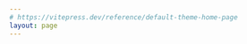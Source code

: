 ```yaml
---
# https://vitepress.dev/reference/default-theme-home-page
layout: page
---
```



<script setup>
import Home from '../../.vitepress/components/Home.vue'

const options = {
   name: 'shion',
   text: '时间追踪软件',
   tagline: '直观、细致、多样。定格生活中的瞬间🍂',
   actions: [
      {
         theme: "brand",
         text: "下载",
         link: "/download",
      },
      {
         theme: "alt",
         text: "快速开始",
         link: "/guide/what-is-shion",
      },
   ]
}
</script>

<Home v-bind="options" />